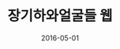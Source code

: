 ---
layout: post
title:  "장기하와얼굴들 웹"
date:   2016-05-01
categories: work
sub-cat: commissioned work
bg-color-1:	fff
bg-color-2: 010acc
img:
    - /img/kiha/01.png
    - /img/kiha/04.png
    - /img/kiha/05.png
    - /img/kiha/06.png
    - /img/kiha/08.png
collab: 
    - "client.두루두루"
    - "coding.이치원"
    - "[visit website](http://kihafaces.com)"
txt:
---